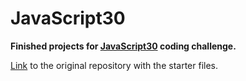 # JavaScript30

<b>Finished projects for [JavaScript30](https://javascript30.com) coding challenge.</b>

[Link](https://github.com/wesbos/JavaScript30) to the original repository with the starter files.
